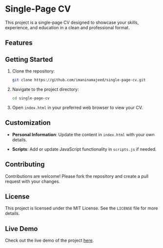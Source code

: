 # Single-Page CV

This project is a single-page CV designed to showcase your skills, experience, and education in a clean and professional format.

## Features

<!-- - **Responsive Design**: Ensures the CV looks great on all devices, from desktops to mobile phones. -->
<!-- - **Modern Technologies**: Built using HTML, CSS, and JavaScript for a smooth and interactive user experience. -->
<!-- - **Easy Customization**: Simple to update with your own information and style preferences. -->
<!-- - **Print-Ready**: Optimized for printing, so you can easily create a physical copy of your CV. -->

## Getting Started

1. Clone the repository:
   ```bash
   git clone https://github.com/imaninamajeed/single-page-cv.git
   ```
2. Navigate to the project directory:
   ```bash
   cd single-page-cv
   ```
3. Open `index.html` in your preferred web browser to view your CV.

## Customization

- **Personal Information**: Update the content in `index.html` with your own details.
<!-- - **Styles**: Modify the `styles.css` file to change the look and feel of your CV. -->
- **Scripts**: Add or update JavaScript functionality in `scripts.js` if needed.

## Contributing

Contributions are welcome! Please fork the repository and create a pull request with your changes.

## License

This project is licensed under the MIT License. See the `LICENSE` file for more details.

## Live Demo

Check out the live demo of the project [here](https://roadmap.sh/projects/single-page-cv).
